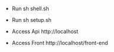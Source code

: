 - Run sh shell.sh

- Run sh setup.sh

- Access Api http://localhost

- Access Front http://localhost/front-end
